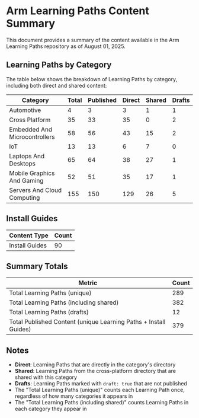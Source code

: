 # Arm Learning Paths Content Summary

This document provides a summary of the content available in the Arm Learning Paths repository as of August 01, 2025.

## Learning Paths by Category

The table below shows the breakdown of Learning Paths by category, including both direct and shared content:

| Category | Total | Published | Direct | Shared | Drafts |
|----------|-------|-----------|--------|--------|--------|
| Automotive | 4 | 3 | 3 | 1 | 1 |
| Cross Platform | 35 | 33 | 35 | 0 | 2 |
| Embedded And Microcontrollers | 58 | 56 | 43 | 15 | 2 |
| IoT | 13 | 13 | 6 | 7 | 0 |
| Laptops And Desktops | 65 | 64 | 38 | 27 | 1 |
| Mobile Graphics And Gaming | 52 | 51 | 35 | 17 | 1 |
| Servers And Cloud Computing | 155 | 150 | 129 | 26 | 5 |

## Install Guides

| Content Type | Count |
|--------------|-------|
| Install Guides | 90 |

## Summary Totals

| Metric | Count |
|--------|-------|
| Total Learning Paths (unique) | 289 |
| Total Learning Paths (including shared) | 382 |
| Total Learning Paths (drafts) | 12 |
| Total Published Content (unique Learning Paths + Install Guides) | 379 |

## Notes

- **Direct**: Learning Paths that are directly in the category's directory
- **Shared**: Learning Paths from the cross-platform directory that are shared with this category
- **Drafts**: Learning Paths marked with `draft: true` that are not published
- The "Total Learning Paths (unique)" counts each Learning Path once, regardless of how many categories it appears in
- The "Total Learning Paths (including shared)" counts Learning Paths in each category they appear in

